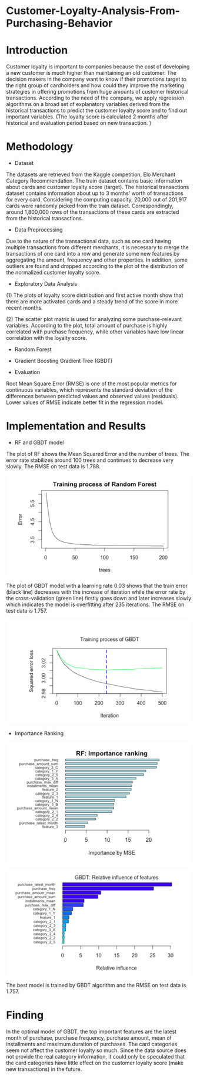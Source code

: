 # Customer-Loyalty-Analysis-From-Purchasing-Behavior

# Introduction

Customer loyalty is important to companies because the cost of developing a new customer is much higher than maintaining an old customer. The decision makers in the company want to know if their promotions target to the right group of cardholders and how could they improve the marketing strategies in offering promotions from huge amounts of customer historical transactions. According to the need of the company, we apply regression algorithms on a broad set of explanatory variables derived from the historical transactions to predict the customer loyalty score and to find out important variables. (The loyalty score is calculated 2 months after historical and evaluation period based on new transaction. )

# Methodology

- Dataset

The datasets are retrieved from the Kaggle competition, Elo Merchant Category Recommendation. The train dataset contains basic information about cards and customer loyalty
score (target). The historical transactions dataset contains information about up to 3 months' worth of transactions for every card. Considering the computing capacity, 20,000 out of 201,917 cards were randomly picked from the train dataset. Correspondingly, around 1,800,000 rows of the transactions of these cards are extracted from the historical transactions.

- Data Preprocessing

Due to the nature of the transactional data, such as one card having multiple transactions from different merchants, it is necessary to merge the transactions of one card into a row and generate some new features by aggregating the amount, frequency and other properties. In addition, some outliers are found and dropped according to the plot of the distribution of the normalized customer loyalty score.

- Exploratory Data Analysis

(1) The plots of loyalty score distribution and first active month show that there are more activated cards and a steady trend of the score in more recent months.

(2) The scatter plot matrix is used for analyzing some purchase-relevant variables. According to the plot, total amount of purchase is highly correlated with purchase frequency,
while other variables have low linear correlation with the loyalty score.

- Random Forest

- Gradient Boosting Gradient Tree (GBDT)

- Evaluation

Root Mean Square Error (RMSE) is one of the most popular metrics for continuous variables, which represents the standard deviation of the differences between predicted values and observed values (residuals). Lower values of RMSE indicate better fit in the regression model.

# Implementation and Results

- RF and GBDT model

The plot of RF shows the Mean Squared Error and the number of trees. The error rate stabilizes around 100 trees and continues to decrease very slowly. The RMSE on test data is 1.788.

![RF rmse](rf_rmse.png)

The plot of GBDT model with a learning rate 0.03 shows that the train error (black line) decreases with the increase of iteration while the error rate by the cross-validation (green line) firstly goes down and later increases slowly which indicates the model is overfitting after 235 iterations. The RMSE on test data is 1.757. 

![GBDT](gbdt_rmse.png)

- Importance Ranking

![rf ranking](rf_ranking.png)

![gbdt_ranking](gbdt_ranking.png)

The best model is trained by GBDT algorithm and the RMSE on test data is 1.757.

# Finding

In the optimal model of GBDT, the top important features are the latest month of purchase, purchase frequency, purchase amount, mean of installments and maximum duration of purchases. The card categories seem not affect the customer loyalty so much. Since the data source does not provide the real category information, it could only be speculated that
the card categories have little effect on the customer loyalty score (make new transactions) in the future.





